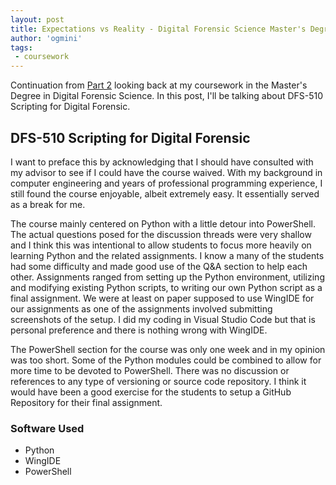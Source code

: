```yaml
---
layout: post
title: Expectations vs Reality - Digital Forensic Science Master's Degree Part 3
author: 'ogmini'
tags:
 - coursework 
---
```


Continuation from [Part 2](https://ogmini.github.io/2025/01/14/DFS-501.html) looking back at my coursework in the Master's Degree in Digital Forensic Science. In this post, I'll be talking about DFS-510 Scripting for Digital Forensic.

## DFS-510 Scripting for Digital Forensic

I want to preface this by acknowledging that I should have consulted with my advisor to see if I could have the course waived. With my background in computer engineering and years of professional programming experience, I still found the course enjoyable, albeit extremely easy. It essentially served as a break for me.

The course mainly centered on Python with a little detour into PowerShell. The actual questions posed for the discussion threads were very shallow and I think this was intentional to allow students to focus more heavily on learning Python and the related assignments. I know a many of the students had some difficulty and made good use of the Q&A section to help each other.  Assignments ranged from setting up the Python environment, utilizing and modifying existing Python scripts, to writing our own Python script as a final assignment. We were at least on paper supposed to use WingIDE for our assignments as one of the assignments involved submitting screenshots of the setup. I did my coding in Visual Studio Code but that is personal preference and there is nothing wrong with WingIDE. 

The PowerShell section for the course was only one week and in my opinion was too short. Some of the Python modules could be combined to allow for more time to be devoted to PowerShell. There was no discussion or references to any type of versioning or source code repository. I think it would have been a good exercise for the students to setup a GitHub Repository for their final assignment. 

### Software Used
- Python
- WingIDE
- PowerShell